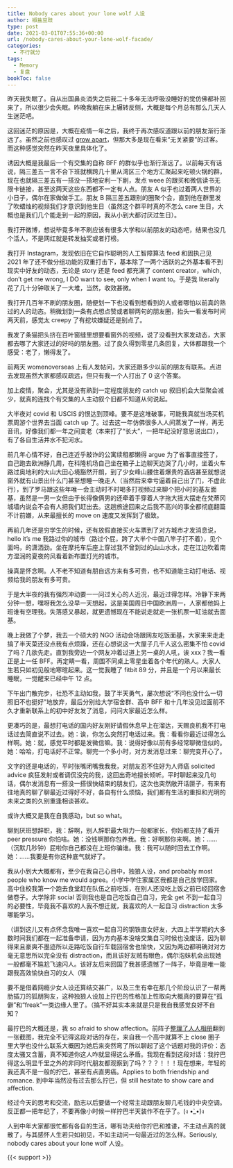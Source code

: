 ```yaml
---
title: Nobody cares about your lone wolf 人设
author: 椒盐豆豉
type: post
date: 2021-03-01T07:55:36+00:00
url: /nobody-cares-about-your-lone-wolf-facade/
categories:
  - 不行就分
tags:
  - Memory
  - 复盘
bookToc: false
---
```

 昨天我失眠了。自从出国鼻炎消失之后我二十多年无法呼吸没睡好的觉仿佛都补回来了，所以很少会失眠。昨晚我躺在床上辗转反侧，大概是每个月总有那么几天人生迷茫吧。

这回迷茫的原因是，大概在疫情一年之后，我终于再次感叹道跟以前的朋友渐行渐远了。虽然之前也感叹过 [grow apart](../all-my-friends-grow-apart/)，但那大多是现在看来“无关紧要”的过客。而这种感觉突然在昨天夜里具体化了。

诱因大概是我最后一个有交集的自称 BFF 的群似乎也渐行渐远了。以前每天有话说，隔三差五一言不合下班就横跨几十里从湾区三个地方汇聚起来吃顿火锅的群，现在也就隔三差五有一搭没一搭地安利一下剧，发点 weee 的跟买和微信读书无限卡链接，甚至这两天这些东西都不一定有人点。朋友 A 似乎也过着两人世界的小日子，偶尔在家做做手工。朋友 B 隔三差五跟别的圈聚个会，直到他在群里发了吹蜡烛的视频我们才意识到他生日（虽然这个群平时真的不怎么 care 生日，大概也是我们几个能走到一起的原因，我从小到大都讨厌过生日）。

我打开微博，想说毕竟多年不刷应该有很多大学和以前朋友的动态吧，结果也没几个活人，不是网红就是转发抽奖或者打榜。

我打开 Instagram，发现依旧在它自作聪明的人工智障算法 feed 和固执己见 2021 年了还不做分组功能的双重打击下，基本除了一两个活跃的之外基本看不到现实中好友的动态，无论是 story 还是 feed 都充满了 content creator，which, don’t get me wrong, I DO want to see, only when I want to。于是我 literally 花了几十分钟取关了一大堆，当然，收效甚微。

我打开几百年不刷的朋友圈，随便划一下也没看到想看到的人或者哪怕以前真的熟过的人的动态。稍微划到一条有点想点赞或者聊两句的朋友圈，抬头一看发布时间两天前，感觉太 creepy 了有挖坟嫌疑还是别点了。

我发了条猫把头挤在百叶窗缝里想要看窗外的视频，说了没看到大家发动态，大家都去哪了大家还过的好吗的朋友圈。过了良久得到零星几条回复，大体都跟我一个感受：老了，懒得发了。

前两天 womenoverseas 上有人发帖问，大家还跟多少以前的朋友有联系。点进去发现虽然大家都感叹疏远，但只有我一个人打出了 0 这个答案。

加上疫情，聚会，尤其是没有熟到一定程度朋友的 catch up 叙旧机会大型聚会减少，就真的连找个有交集的人主动叙个旧都不知道从何说起。

大半夜对 covid 和 USCIS 的恨达到顶峰。要不是这堆破事，可能我真就当场买机票周游个世界去当面 catch up 了。过去这一年仿佛很多人人间蒸发了一样，再无音讯，好像我们都一年之间变老（本来打了“长大”，一把年纪没好意思说出口），有了各自生活井水不犯河水。

前几年心情不好，自己连近乎敲诈的公寓续租都懒得 argue 为了省事直接签了，自己跑去欧洲静几周，在科隆机场自己坐在箱子上边聊天边哭了几小时，坐着火车路过奥地利的大山大田心境豁然开朗，到了少女峰山腰住着爆贵的酒店甚至就想说窗外就有山景出什么门甚至想睡一晚走人（当然后来幸亏逼着自己出了门，不虚此行），到了罗马跟这些年唯一会主动时不时喝多打视频过来聊个把小时的基友面基，虽然是一男一女但由于长得像俩男的还牵着手穿着人字拖大摇大摆走在梵蒂冈城墙内说会不会有人把我们赶出去。这趟旅途回来之后我不高兴的事全都彻底翻篇不计前嫌，从来最擅长的 move on 速度又发挥到了极致。

再前几年还是穷学生的时候，还有放假直接买火车票到了对方城市才发消息说，hello it’s me 我路过你的城市（路过个屁，跨了大半个中国八竿子打不着），见个面吗，的潇洒劲。坐在摩托车后座上穿过我不曾到过的山山水水，走在江边吹着南方湿润的夏夜的风看着新布置灯光的城市。

操真是怀念啊。人不老不知道有朋自远方来有多可贵，也不知道能主动打电话、视频给我的朋友有多可贵。

于是大半夜的我有强烈冲动要一一问过关心的人近况，最近过得怎样。冷静下来两分钟一想，嘿呀我怎么没早一天想起，这是美国周日中国欧洲周一，人家都他妈上班谁有空理我。失落感又暴起，就更遗憾现在不能说走就走一张机票一缸油就去面基。

晚上我做了个梦，我去一个硕大的 NGO 活动会场跟网友吃饭面基，大家来来走走搞了半天菜还没点我有点烦躁，还在心想说这一大屋子几千人这么密集不怕 covid 了吗？几欲先走。直到我旁边一个网友冲着过道上另一桌的人吼，诶 xxx？我一看正是上一任 BFF。再定睛一看，周围不同桌上零星坐着各个年代的熟人。大家人生若只如初见般地寒暄起来。这一觉我睡了 fitbit 89 分，并且是一个月以来最长睡眠，一觉醒来已经中午 12 点。

下午出门散完步，社恐不主动如我，鼓了半天勇气，屡次想说“不问也没什么一切照旧不也挺好”地放弃，最后分别给大学宿舍群、高中 BFF 和十几年没见过面前不久才重新联系上的初中好友发了消息，问问大家最近怎么样。

更凑巧的是，最想打电话的国内好友刚好请假休息早上在溜达，天赐良机我不打电话过去简直说不过去。她：诶，你怎么突然打电话过来。我：看看你最近过得怎么样啊。她：就，感觉平时都是发微信嘛。我：说得好像以前有多经常聊微信似的。她：哈哈，打电话好不正常。聊完一个多小时，对方发消息过来：聊完变开心了。

文字的还是电话的，平时张嘴闭嘴我我我，对朋友忍不住好为人师癌 solicited advice 疯狂发射或者调侃没完的我，这回出奇地擅长倾听。平时聊起来没几句话，偶尔发消息有一搭没一搭很快结束的朋友们，这次也突然敞开话匣子，有来有往地真的聊了聊最近过得好不好，各自有什么烦恼，我们都有生活的重担和光明的未来之类的久别重逢相谈甚欢。

或许大概又是我在自我感动，but so what。

聊到厌班想辞职，我：辞啊，别人辞职最大阻力一般都家长，你妈都支持了看开 peer pressure 你怕啥。她：没钱啊那你包养我。我：好啊那你来啊。她：……（沉默几秒钟）屁啦你自己都没在上班你骗谁。我：我可以随时回去工作啊。她：……我要是有你这种底气就好了。

我从小到大大概都有，至少在我自己心目中，独狼人设，and probably most people who know me would agree。小学中学住家属区我都是自己放学回家。高中住校我第一个跑去食堂赶在队伍之前吃饭，在别人还没吃上饭之前已经回宿舍做卷子。大学除非 social 否则我也是自己吃饭自己自习，完全 get 不到一起自习的必要性，毕竟我不喜欢的人我不想迁就，我喜欢的人一起自习 distraction 太多哪能学习。

（讲到这儿又有点怀念我唯一喜欢一起自习的钢铁直女好友，大四上半学期的大多数时间我们都在一起准备申请，因为方向基本没啥交集自习时候也没废话，因为聊得来且豪爽不墨迹所以走路吃饭自行车载回宿舍也愉快，又因为两边都明确对对方毫无意思所以完全没有 distraction，而且该好友贼有眼色，偶尔泡妹机会出现她一般都毫不尴尬飞速闪人。该好友后来回国了我甚感遗憾了一阵子，毕竟是唯一能跟我高效愉快自习的女人（噗

要不是借着网瘾少女人设还算结交甚广，以及三生有幸在那几个阶段认识了一帮两肋插刀的狐朋狗友，这种独狼人设加上拧巴的性格加上性取向大概真的要算在“孤僻”和“freak”一类边缘人里了。（搞不好其实本来就是只是我自我感觉良好不自知？

最拧巴的大概还是，我 so afraid to show affection。前阵子[整理了人人相册](../mac-renren-backup/)翻到一张截图，我完全不记得这段对话的存在，来自我一个高中就算不上 close 圈子里大学也没什么联系大概因为她后来突然弯了所以聊起了这个话题对我的评价：态度太骚又含蓄，真不知道你这人咋就显得这么矛盾。我现在看到这段对话：我拧巴得这么明显千里之外的非同时代朋友都观察到了吗？？？！！！现在想来，年轻的我还真不是一般的拧巴，甚至有点直男癌。Applies to both friendship and romance. 到中年当然没有过去那么拧巴，但 still hesitate to show care and affection.

经过今天的思考和交流，励志以后要做一个经常主动跟朋友聊几毛钱的中央空调。反正都一把年纪了，不要再像小时候一样拧巴半天装作不在乎了。(ง •̀_•́)ง

人到中年大家都很忙都有各自的生活，哪有功夫给你拧巴和推诿，不主动点真的就散了，与其感怀人生若只如初见，不如主动问一句最近过的怎么样。Seriously, nobody cares about your lone wolf 人设。

{{< support >}}